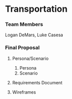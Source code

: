 # Transportation

### Team Members
Logan DeMars, Luke Casesa

### Final Proposal
1. Persona/Scenario
    1. Persona
    2. Scenario
2. Requirements Document

3. Wireframes






